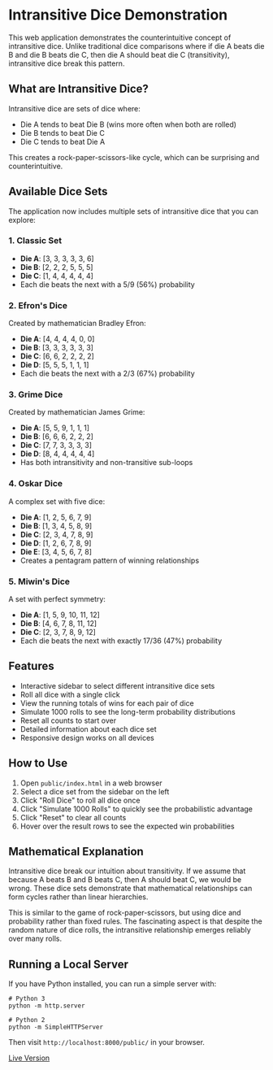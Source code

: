 # Intransitive Dice Demonstration

This web application demonstrates the counterintuitive concept of intransitive dice. Unlike traditional dice comparisons where if die A beats die B and die B beats die C, then die A should beat die C (transitivity), intransitive dice break this pattern.

## What are Intransitive Dice?

Intransitive dice are sets of dice where:
- Die A tends to beat Die B (wins more often when both are rolled)
- Die B tends to beat Die C
- Die C tends to beat Die A

This creates a rock-paper-scissors-like cycle, which can be surprising and counterintuitive.

## Available Dice Sets

The application now includes multiple sets of intransitive dice that you can explore:

### 1. Classic Set
- **Die A**: [3, 3, 3, 3, 3, 6]
- **Die B**: [2, 2, 2, 5, 5, 5]
- **Die C**: [1, 4, 4, 4, 4, 4]
- Each die beats the next with a 5/9 (56%) probability

### 2. Efron's Dice
Created by mathematician Bradley Efron:
- **Die A**: [4, 4, 4, 4, 0, 0]
- **Die B**: [3, 3, 3, 3, 3, 3]
- **Die C**: [6, 6, 2, 2, 2, 2]
- **Die D**: [5, 5, 5, 1, 1, 1]
- Each die beats the next with a 2/3 (67%) probability

### 3. Grime Dice
Created by mathematician James Grime:
- **Die A**: [5, 5, 9, 1, 1, 1]
- **Die B**: [6, 6, 6, 2, 2, 2]
- **Die C**: [7, 7, 3, 3, 3, 3]
- **Die D**: [8, 4, 4, 4, 4, 4]
- Has both intransitivity and non-transitive sub-loops

### 4. Oskar Dice
A complex set with five dice:
- **Die A**: [1, 2, 5, 6, 7, 9]
- **Die B**: [1, 3, 4, 5, 8, 9]
- **Die C**: [2, 3, 4, 7, 8, 9]
- **Die D**: [1, 2, 6, 7, 8, 9]
- **Die E**: [3, 4, 5, 6, 7, 8]
- Creates a pentagram pattern of winning relationships

### 5. Miwin's Dice
A set with perfect symmetry:
- **Die A**: [1, 5, 9, 10, 11, 12]
- **Die B**: [4, 6, 7, 8, 11, 12]
- **Die C**: [2, 3, 7, 8, 9, 12]
- Each die beats the next with exactly 17/36 (47%) probability

## Features

- Interactive sidebar to select different intransitive dice sets
- Roll all dice with a single click
- View the running totals of wins for each pair of dice
- Simulate 1000 rolls to see the long-term probability distributions
- Reset all counts to start over
- Detailed information about each dice set
- Responsive design works on all devices

## How to Use

1. Open `public/index.html` in a web browser
2. Select a dice set from the sidebar on the left
3. Click "Roll Dice" to roll all dice once
4. Click "Simulate 1000 Rolls" to quickly see the probabilistic advantage
5. Click "Reset" to clear all counts
6. Hover over the result rows to see the expected win probabilities

## Mathematical Explanation

Intransitive dice break our intuition about transitivity. If we assume that because A beats B and B beats C, then A should beat C, we would be wrong. These dice sets demonstrate that mathematical relationships can form cycles rather than linear hierarchies.

This is similar to the game of rock-paper-scissors, but using dice and probability rather than fixed rules. The fascinating aspect is that despite the random nature of dice rolls, the intransitive relationship emerges reliably over many rolls.

## Running a Local Server

If you have Python installed, you can run a simple server with:

```
# Python 3
python -m http.server

# Python 2
python -m SimpleHTTPServer
```

Then visit `http://localhost:8000/public/` in your browser.

[Live Version](https://youhuali.github.io/intransitive-dice-simulator/public/)
